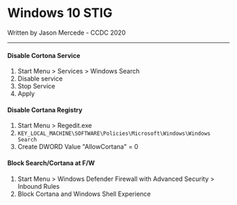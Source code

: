 # Windows 10 STIG
Written by Jason Mercede - CCDC 2020

---
#### Disable Cortona Service

1. Start Menu > Services > Windows Search
2. Disable service
3. Stop Service
4. Apply

#### Disable Cortana Registry

1. Start Menu > Regedit.exe
2. `KEY_LOCAL_MACHINE\SOFTWARE\Policies\Microsoft\Windows\Windows Search`
3. Create DWORD Value "AllowCortana" = 0

#### Block Search/Cortana at F/W

1. Start Menu > Windows Defender Firewall with Advanced Security > Inbound Rules
2. Block Cortana and Windows Shell Experience
